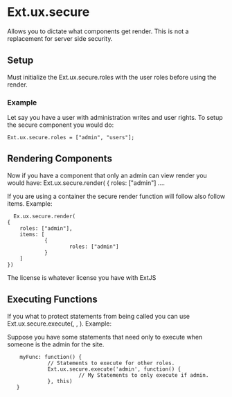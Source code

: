 Ext.ux.secure
==============

Allows you to dictate what components get render.  This is not a replacement for server side security.

Setup
--------------

Must initialize the Ext.ux.secure.roles with the user roles before using the render.

### Example

Let say you have a user with administration writes and user rights.  To setup the secure component you would do:

    Ext.ux.secure.roles = ["admin", "users"];

Rendering Components
---------------

Now if you have a component that only an admin can view render you would have:
    Ext.ux.secure.render(
    {
        roles: ["admin"]
        ....

If you are using a container the secure render function will follow also follow items. Example:

	  Ex.ux.secure.render(
    {
        roles: ["admin"],
        items: [
                {
                        roles: ["admin"]
                }
        ]
    })

The license is whatever license you have with ExtJS

Executing Functions
------------------

If you what to protect statements from being called you can use
Ext.ux.secure.execute(<roles>, <func>, <scope>). Example:

Suppose you have some statements that need only to execute when
someone is the admin for the site. 

        myFunc: function() {
                 // Statements to execute for other roles.
                 Ext.ux.secure.execute('admin', function() {
                           // My Statements to only execute if admin.
                 }, this)
       }
